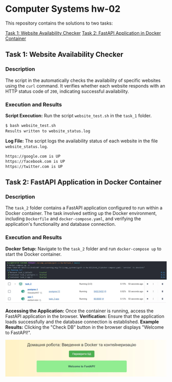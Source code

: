 # Computer Systems hw-02

This repository contains the solutions to two tasks:

[Task 1: Website Availability Checker](task_1)
[Task 2: FastAPI Application in Docker Container](task_2)

## Task 1: Website Availability Checker

### Description

The script in the automatically checks the availability of specific websites using the `curl` command. It verifies whether each website responds with an HTTP status code of `200`, indicating successful availability.

### Execution and Results

**Script Execution:** Run the script `website_test.sh` in the `task_1` folder.

```bash
$ bash website_test.sh
Results written to website_status.log
```

**Log File:** The script logs the availability status of each website in the file `website_status.log`.

```log
https://google.com is UP
https://facebook.com is UP
https://twitter.com is UP
```

## Task 2: FastAPI Application in Docker Container

### Description

The `task_2` folder contains a FastAPI application configured to run within a Docker container. The task involved setting up the Docker environment, including `Dockerfile` and `docker-compose.yaml`, and verifying the application's functionality and database connection.

### Execution and Results

**Docker Setup:** Navigate to the `task_2` folder and run `docker-compose up` to start the Docker container.

<img src="assets/terminal.webp" alt="Terminal">
<img src="assets/docker.webp" alt="Docker container">

**Accessing the Application:** Once the container is running, access the FastAPI application in the browser.
**Verification:** Ensure that the application loads successfully and the database connection is established.
**Example Results:** Clicking the "Check DB" button in the browser displays "Welcome to FastAPI!".

<img src="assets/result.webp" alt="Success running">
